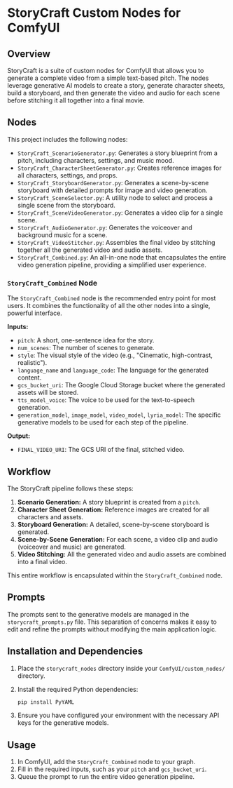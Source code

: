 # StoryCraft Custom Nodes for ComfyUI

## Overview

StoryCraft is a suite of custom nodes for ComfyUI that allows you to generate a complete video from a simple text-based pitch. The nodes leverage generative AI models to create a story, generate character sheets, build a storyboard, and then generate the video and audio for each scene before stitching it all together into a final movie.

## Nodes

This project includes the following nodes:

*   `StoryCraft_ScenarioGenerator.py`: Generates a story blueprint from a pitch, including characters, settings, and music mood.
*   `StoryCraft_CharacterSheetGenerator.py`: Creates reference images for all characters, settings, and props.
*   `StoryCraft_StoryboardGenerator.py`: Generates a scene-by-scene storyboard with detailed prompts for image and video generation.
*   `StoryCraft_SceneSelector.py`: A utility node to select and process a single scene from the storyboard.
*   `StoryCraft_SceneVideoGenerator.py`: Generates a video clip for a single scene.
*   `StoryCraft_AudioGenerator.py`: Generates the voiceover and background music for a scene.
*   `StoryCraft_VideoStitcher.py`: Assembles the final video by stitching together all the generated video and audio assets.
*   `StoryCraft_Combined.py`: An all-in-one node that encapsulates the entire video generation pipeline, providing a simplified user experience.

### `StoryCraft_Combined` Node

The `StoryCraft_Combined` node is the recommended entry point for most users. It combines the functionality of all the other nodes into a single, powerful interface.

**Inputs:**

*   `pitch`: A short, one-sentence idea for the story.
*   `num_scenes`: The number of scenes to generate.
*   `style`: The visual style of the video (e.g., "Cinematic, high-contrast, realistic").
*   `language_name` and `language_code`: The language for the generated content.
*   `gcs_bucket_uri`: The Google Cloud Storage bucket where the generated assets will be stored.
*   `tts_model_voice`: The voice to be used for the text-to-speech generation.
*   `generation_model`, `image_model`, `video_model`, `lyria_model`: The specific generative models to be used for each step of the pipeline.

**Output:**

*   `FINAL_VIDEO_URI`: The GCS URI of the final, stitched video.

## Workflow

The StoryCraft pipeline follows these steps:

1.  **Scenario Generation:** A story blueprint is created from a `pitch`.
2.  **Character Sheet Generation:** Reference images are created for all characters and assets.
3.  **Storyboard Generation:** A detailed, scene-by-scene storyboard is generated.
4.  **Scene-by-Scene Generation:** For each scene, a video clip and audio (voiceover and music) are generated.
5.  **Video Stitching:** All the generated video and audio assets are combined into a final video.

This entire workflow is encapsulated within the `StoryCraft_Combined` node.

## Prompts

The prompts sent to the generative models are managed in the `storycraft_prompts.py` file. This separation of concerns makes it easy to edit and refine the prompts without modifying the main application logic.

## Installation and Dependencies

1.  Place the `storycraft_nodes` directory inside your `ComfyUI/custom_nodes/` directory.
2.  Install the required Python dependencies:

    ```bash
    pip install PyYAML
    ```

3.  Ensure you have configured your environment with the necessary API keys for the generative models.

## Usage

1.  In ComfyUI, add the `StoryCraft_Combined` node to your graph.
2.  Fill in the required inputs, such as your `pitch` and `gcs_bucket_uri`.
3.  Queue the prompt to run the entire video generation pipeline.
